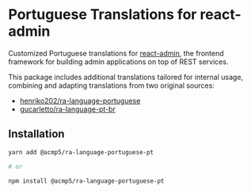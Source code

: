 # Portuguese Translations for react-admin

Customized Portuguese translations for [react-admin](https://github.com/marmelab/react-admin), the frontend framework for building admin applications on top of REST services.

This package includes additional translations tailored for internal usage, combining and adapting translations from two original sources:

- [henriko202/ra-language-portuguese](https://github.com/henriko202/ra-language-portuguese)
- [gucarletto/ra-language-pt-br](https://github.com/gucarletto/ra-language-pt-br)

## Installation

```bash
yarn add @acmp5/ra-language-portuguese-pt

# or

npm install @acmp5/ra-language-portuguese-pt
